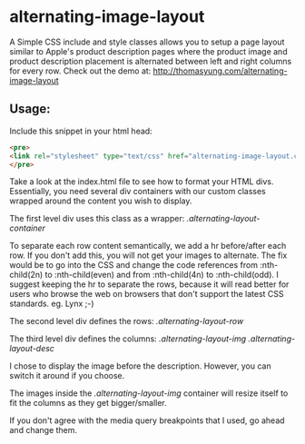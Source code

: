 alternating-image-layout
========================

A Simple CSS include and style classes allows you to setup a page layout similar to Apple's product description pages where the product image and product description placement is alternated between left and right columns for every row. Check out the demo at: http://thomasyung.com/alternating-image-layout

Usage:
------

Include this snippet in your html head:
```html
<pre>
<link rel="stylesheet" type="text/css" href="alternating-image-layout.css">
</pre>
```

Take a look at the index.html file to see how to format your HTML divs. Essentially, you need several div containers with our custom classes wrapped around the content you wish to display.

The first level div uses this class as a wrapper: 
*.alternating-layout-container*

To separate each row content semantically, we add a hr before/after each row. If you don't add this, you will not get your images to alternate. The fix would be to go into the CSS and change the code references from :nth-child(2n) to :nth-child(even) and from :nth-child(4n) to :nth-child(odd). I suggest keeping the hr to separate the rows, because it will read better for users who browse the web on browsers that don't support the latest CSS standards. eg. Lynx ;-)

The second level div defines the rows: 
*.alternating-layout-row*

The third level div defines the columns: 
*.alternating-layout-img*
*.alternating-layout-desc*

I chose to display the image before the description. However, you can switch it around if you choose.

The images inside the *.alternating-layout-img* container will resize itself to fit the columns as they get bigger/smaller.

If you don't agree with the media query breakpoints that I used, go ahead and change them.
